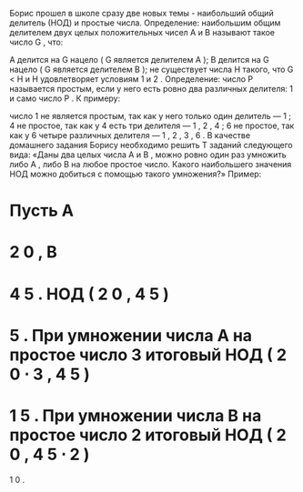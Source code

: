 Борис прошел в школе сразу две новых темы - наибольший общий делитель (НОД) и простые числа.
Определение: наибольшим общим делителем двух целых положительных чисел 
A
 и 
B
 называют такое число 
G
, что:

A
 делится на 
G
 нацело (
G
 является делителем 
A
);
B
 делится на 
G
 нацело (
G
 является делителем 
B
);
не существует числа 
H
 такого, что 
G
<
H
 и 
H
 удовлетворяет условиям 
1
 и 
2
.
Определение: число 
P
 называется простым, если у него есть ровно два различных делителя: 
1
 и само число 
P
.
К примеру:

число 
1
 не является простым, так как у него только один делитель  — 
1
;
4
 не простое, так как у 
4
 есть три делителя  — 
1
, 
2
, 
4
;
6
 не простое, так как у 
6
 четыре различных делителя  — 
1
, 
2
, 
3
, 
6
.
В качестве домашнего задания Борису необходимо решить 
T
 заданий следующего вида:
«Даны два целых числа 
A
 и 
B
, можно ровно один раз умножить либо 
A
, либо 
B
 на любое простое число. Какого наибольшего значения НОД можно добиться с помощью такого умножения?»
Пример:

Пусть 
A
=
2
0
, 
B
=
4
5
. НОД
(
2
0
,
4
5
)
=
5
.
При умножении числа 
A
 на простое число 
3
 итоговый НОД
(
2
0
⋅
3
,
4
5
)
=
1
5
.
При умножении числа 
B
 на простое число 
2
 итоговый НОД
(
2
0
,
4
5
⋅
2
)
=
1
0
.

